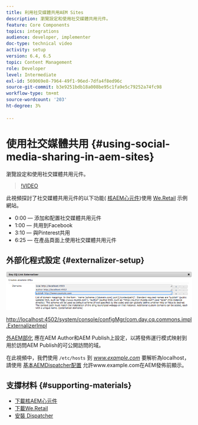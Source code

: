 ```yaml
---
title: 利用社交媒體共用AEM Sites
description: 瀏覽設定和使用社交媒體共用元件。
feature: Core Components
topics: integrations
audience: developer, implementer
doc-type: technical video
activity: setup
version: 6.4, 6.5
topic: Content Management
role: Developer
level: Intermediate
exl-id: 569069e8-7964-49f1-96ed-7dfa4f8ed96c
source-git-commit: b3e9251bdb18a008be95c1fa9e5c79252a74fc98
workflow-type: tm+mt
source-wordcount: '203'
ht-degree: 3%

---
```


# 使用社交媒體共用 {#using-social-media-sharing-in-aem-sites}

瀏覽設定和使用社交媒體共用元件。

>[!VIDEO](https://video.tv.adobe.com/v/18897?quality=12&learn=on)

此視頻探討了社交媒體共用元件的以下功能( [核AEM心元件](https://experienceleague.adobe.com/docs/experience-manager-core-components/using/introduction.html))使用 [We.Retail](https://github.com/Adobe-Marketing-Cloud/aem-sample-we-retail#weretail) 示例網站。

* 0:00 — 添加和配置社交媒體共用元件
* 1:00 — 共用到Facebook
* 3:10 — 與Pinterest共用
* 6:25 — 在產品頁面上使用社交媒體共用元件

## 外部化程式設定 {#externalizer-setup}

![第CQ天連結外部化程式](assets/externalizer.png)

[http://localhost:4502/system/console/configMgr/com.day.cq.commons.impl.ExternalizerImpl](http://localhost:4502/system/console/configMgr/com.day.cq.commons.impl.ExternalizerImpl)

[外AEM部化](https://helpx.adobe.com/experience-manager/6-5/sites/developing/using/externalizer.html) 應在AEM Author和AEM Publish上設定，以將發佈運行模式映射到用於訪問AEM Publish的可公開訪問的域。

在此視頻中，我們使用 `/etc/hosts` 到 *www.example.com* 要解析為localhost，請使用 [基本AEMDispatcher配置](https://experienceleague.adobe.com/docs/experience-manager-dispatcher/using/getting-started/dispatcher-install.html) 允許www.example.com在AEM發佈前顯示。

## 支撐材料 {#supporting-materials}

* [下載核AEM心元件](https://github.com/adobe/aem-core-wcm-components/releases)
* [下載We.Retail](https://github.com/Adobe-Marketing-Cloud/aem-sample-we-retail/releases)
* [安裝 Dispatcher](https://experienceleague.adobe.com/docs/experience-manager-dispatcher/using/getting-started/dispatcher-install.html)
